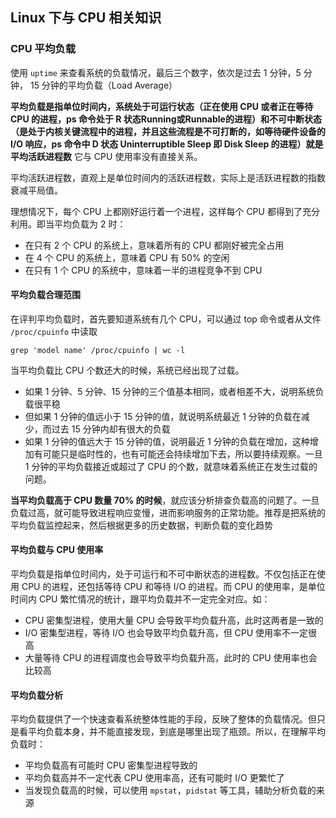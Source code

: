 ## Linux 下与 CPU 相关知识

### CPU 平均负载

使用 `uptime` 来查看系统的负载情况，最后三个数字，依次是过去 1 分钟，5 分钟， 15 分钟的平均负载（Load Average）

**平均负载是指单位时间内，系统处于可运行状态（正在使用 CPU 或者正在等待 CPU 的进程，ps 命令处于 R 状态Running或Runnable的进程）和不可中断状态（是处于内核关键流程中的进程，并且这些流程是不可打断的，如等待硬件设备的 I/O 响应，ps 命令中 D 状态 Uninterruptible Sleep 即 Disk Sleep 的进程）就是平均活跃进程数** 它与 CPU 使用率没有直接关系。

平均活跃进程数，直观上是单位时间内的活跃进程数，实际上是活跃进程数的指数衰减平局值。

理想情况下，每个 CPU 上都刚好运行着一个进程，这样每个 CPU 都得到了充分利用。即当平均负载为 2 时：

* 在只有 2 个 CPU 的系统上，意味着所有的 CPU 都刚好被完全占用
* 在 4 个 CPU 的系统上，意味着 CPU 有 50% 的空闲
* 在只有 1 个 CPU 的系统中，意味着一半的进程竞争不到 CPU

#### 平均负载合理范围

在评判平均负载时，首先要知道系统有几个 CPU，可以通过 top 命令或者从文件 `/proc/cpuinfo` 中读取

```shell
grep 'model name' /proc/cpuinfo | wc -l
```

当平均负载比 CPU 个数还大的时候，系统已经出现了过载。

* 如果 1 分钟、5 分钟、15 分钟的三个值基本相同，或者相差不大，说明系统负载很平稳
* 但如果 1 分钟的值远小于 15 分钟的值，就说明系统最近 1 分钟的负载在减少，而过去 15 分钟内却有很大的负载
* 如果 1 分钟的值远大于 15 分钟的值，说明最近 1 分钟的负载在增加，这种增加有可能只是临时性的，也有可能还会持续增加下去，所以要持续观察。一旦 1 分钟的平均负载接近或超过了 CPU 的个数，就意味着系统正在发生过载的问题。

**当平均负载高于 CPU 数量 70% 的时候**，就应该分析排查负载高的问题了。一旦负载过高，就可能导致进程响应变慢，进而影响服务的正常功能。推荐是把系统的平均负载监控起来，然后根据更多的历史数据，判断负载的变化趋势

#### 平均负载与 CPU 使用率

平均负载是指单位时间内，处于可运行和不可中断状态的进程数。不仅包括正在使用 CPU 的进程，还包括等待 CPU 和等待 I/O 的进程。而 CPU 的使用率，是单位时间内 CPU 繁忙情况的统计，跟平均负载并不一定完全对应。如：

* CPU 密集型进程，使用大量 CPU 会导致平均负载升高，此时这两者是一致的
* I/O 密集型进程，等待 I/O 也会导致平均负载升高，但 CPU 使用率不一定很高
* 大量等待 CPU 的进程调度也会导致平均负载升高，此时的 CPU 使用率也会比较高

#### 平均负载分析

平均负载提供了一个快速查看系统整体性能的手段，反映了整体的负载情况。但只是看平均负载本身，并不能直接发现，到底是哪里出现了瓶颈。所以，在理解平均负载时：

* 平均负载高有可能时 CPU 密集型进程导致的
* 平均负载高并不一定代表 CPU 使用率高，还有可能时 I/O 更繁忙了
* 当发现负载高的时候，可以使用 `mpstat`，`pidstat`  等工具，辅助分析负载的来源


